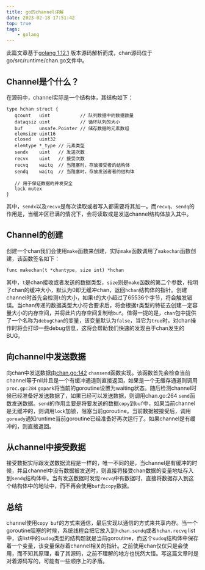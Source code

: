 ```yaml
---
title: go的channel详解
date: 2023-02-18 17:51:42
top: true
tags:
    - golang
---
```

此篇文章基于[golang 1.12.1](https://studygolang.com/dl/golang/go1.12.1.src.tar.gz) 版本源码解析而成，chan源码位于go/src/runtime/chan.go文件中。

## Channel是个什么？

在源码中，channel实际是一个结构体，其结构如下：

```
type hchan struct {
   qcount   uint           // 队列数据中的数据数量
   dataqsiz uint           // 循环队列的大小
   buf      unsafe.Pointer // 储存数据的元素数组
   elemsize uint16
   closed   uint32
   elemtype *_type // 元素类型
   sendx    uint   // 发送次数
   recvx    uint   // 接受次数
   recvq    waitq  // 当阻塞时，存放接受者的结构体
   sendq    waitq  // 当阻塞时，存放发送者者的结构体

   // 用于保证数据的并发安全
   lock mutex
}

```

其中，`sendx`以及`recvx`是每次读取或者写入都需要将其加一。而`recvq`、`sendq`的作用是，当缓冲区已满的情况下，会将读取或是发送channel结构体放入其中。

## Channel的创建

创建一个chan我们会使用`make`函数来创建，实际`make`函数调用了`makechan`函数创建，该函数签名如下：

```
func makechan(t *chantype, size int) *hchan

```

其中，`t`是chan接收或者发送的数据类型，`size`则是`make`函数的第二个参数，指明了chan的缓冲大小，默认为0即无缓冲chan，返回`hchan`结构体的指针。创建channel时首先会检测`t`的大小，如果`t`的大小超过了65536个字节，将会触发错误。当chan传递的数据类型大小符合要求后，将会根据`t`类型的特征去创建一定容量大小的内存空间，并将此片内存空间复制给`buf`。值得一提的是，`chan`包中提供了一个名称为`debugChan`的变量，该变量默认为`false`，当它为`true`时，对chan操作时将会打印一些debug信息，这将会帮助我们快速的发现由于chan发生的BUG。

## 向channel中发送数据

向chan中发送数据由[chan.go:142](https://github.com/golang/go/blob/master/src/runtime/chan.go#71) `chansend`函数实现。该函数首先会检查当前channel等于nil并且是一个有缓冲通道则直接返回，如果是一个无缓存通道则调用`proc.gp:284` `gopark`将当前的goroutine设置为waiting状态。随后检测channel时候已经准备好发送数据了，如果已经可以发送数据，则调用chan.go:264 `send`函数发送数据。`send`的作用主要是将要发送的数据`copy`到`buf`中，如果当前channel是无缓冲的，则调用`lock`加锁，阻塞当前goroutine。当前数据被接受后，调用`goready`通知runtime当前goroutine已经准备好再次运行了。如果channel是有缓冲的，则直接返回。

## 从channel中接受数据

接受数据实际跟发送数据流程是一样的，唯一不同的是，当channel是有缓冲的时候，并且channel中没有数据被发送时，则直接将接受chan数据的变量地址存入到`sendq`结构体中。当有发送数据时发现`recvq`中有数据时，直接将数据存入到这个结构体中的地址中，而不再会使用`buf`去`copy`数据。

## 总结

channel使用`copy buf`的方式来通信，最后实现以通信的方式来共享内存。当一个goroutine阻塞的时候，系统线程会把它放入到`hchan.sendq`或者`hchan.recvq` list中，该list中的`sudog`类型的结构题就是当前goroutine，而这个`sudog`结构体中保存着一个变量，该变量保存着channel相关的指针。之前使用chan仅仅只是会使用，而不知其原理，看了其源码，之前不理解的地方也恍然大悟。写这篇文章时是对着源码写的，可能有一些顺序上的矛盾。
